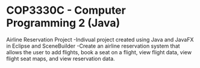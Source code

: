 # COP3330C - Computer Programming 2 (Java)

Airline Reservation Project
-Indivual project created using Java and JavaFX in Eclipse and SceneBuilder
-Create an airline reservation system that allows the user to add flights, book a seat on a flight, view flight data, view flight seat maps, and view reservation data.
